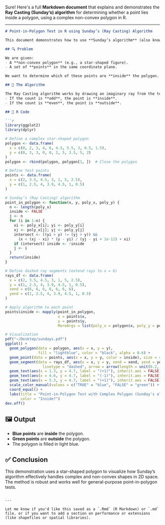 Sure! Here's a full **Markdown document** that explains and demonstrates the **Ray Casting (Sunday’s) algorithm** for determining whether a point lies inside a polygon, using a complex non-convex polygon in R.

---

````markdown
# Point-in-Polygon Test in R using Sunday’s (Ray Casting) Algorithm

This document demonstrates how to use **Sunday’s algorithm** (also known as the **Ray Casting** method or **Even-Odd Rule**) to test if points lie **inside** or **outside** a complex polygon using R.

## 🔍 Problem

We are given:
- A **non-convex polygon** (e.g., a star-shaped figure).
- A set of **points** in the same coordinate plane.

We want to determine which of these points are **inside** the polygon.

## 📐 The Algorithm

The Ray Casting algorithm works by drawing an imaginary ray from the test point and counting how many times it intersects the edges of the polygon. 
- If the count is **odd**, the point is **inside**.
- If the count is **even**, the point is **outside**.

## 🧪 R Code

```r
library(ggplot2)
library(dplyr)

# Define a complex star-shaped polygon
polygon <- data.frame(
  x = c(0, 2, 3, 4, 6, 4.5, 5.5, 3, 0.5, 1.5),
  y = c(0, 3, 3, 0, 0, 2, 5, 3.5, 5, 2)
)
polygon <- rbind(polygon, polygon[1, ])  # Close the polygon

# Define test points
points <- data.frame(
  x = c(2, 3.5, 4.5, 3, 1, 5, 2.5),
  y = c(1, 2.5, 4, 3.9, 4.5, 1, 0.5)
)

# Sunday’s (Ray Casting) algorithm
point_in_polygon <- function(x, y, poly_x, poly_y) {
  n <- length(poly_x)
  inside <- FALSE
  j <- n
  for (i in 1:n) {
    xi <- poly_x[i]; yi <- poly_y[i]
    xj <- poly_x[j]; yj <- poly_y[j]
    intersect <- ((yi > y) != (yj > y)) &&
      (x < (xj - xi) * (y - yi) / (yj - yi + 1e-12) + xi)
    if (intersect) inside <- !inside
    j <- i
  }
  return(inside)
}

# Define dashed ray segments (extend rays to x = 6)
rays_df <- data.frame(
  x = c(2, 3.5, 4.5, 3, 1, 5, 2.5),
  y = c(1, 2.5, 4, 3.9, 4.5, 1, 0.5),
  xend = c(6, 6, 6, 6, 6, 6, 6),
  yend = c(1, 2.5, 4, 3.9, 4.5, 1, 0.5)
)

# Apply algorithm to each point
points$inside <- mapply(point_in_polygon,
                        x = points$x,
                        y = points$y,
                        MoreArgs = list(poly_x = polygon$x, poly_y = polygon$y))

# Visualization
pdf("~/Desktop/sundays.pdf")
ggplot() +
  geom_polygon(data = polygon, aes(x = x, y = y),
               fill = "lightblue", color = "black", alpha = 0.6) +
  geom_point(data = points, aes(x = x, y = y, color = inside), size = 4) +
  geom_segment(data = rays_df, aes(x = x, y = y, xend = xend, yend = yend),
                 linetype = "dashed", arrow = arrow(length = unit(0.2, "cm"))) +
  geom_text(aes(x = 1.3, y = 4.7, label = "(+1)"), inherit.aes = FALSE) +
  geom_text(aes(x = 4.6, y = 4.7, label = "(-1)"), inherit.aes = FALSE) +
  geom_text(aes(x = 5.3, y = 4.7, label = "(+1)"), inherit.aes = FALSE) +
  scale_color_manual(values = c("TRUE" = "blue", "FALSE" = "green")) +
  coord_equal() +
  labs(title = "Point-in-Polygon Test with Complex Polygon (Sunday's algorithm)",
       color = "Inside?")
dev.off()
````

## 🖼️ Output

* **Blue points** are **inside** the polygon.
* **Green points** are **outside** the polygon.
* The polygon is filled in light blue.

## ✅ Conclusion

This demonstration uses a star-shaped polygon to visualize how Sunday’s algorithm effectively handles complex and non-convex shapes in 2D space. The method is robust and works well for general-purpose point-in-polygon tests.

```

---

Let me know if you'd like this saved as a `.Rmd` (R Markdown) or `.md` file, or if you want to add a section on performance or extensions (like shapefiles or spatial libraries).
```

